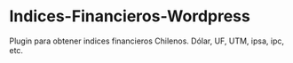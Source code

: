 Indices-Financieros-Wordpress
=============================

Plugin para obtener indices financieros Chilenos. Dólar, UF, UTM, ipsa, ipc, etc.